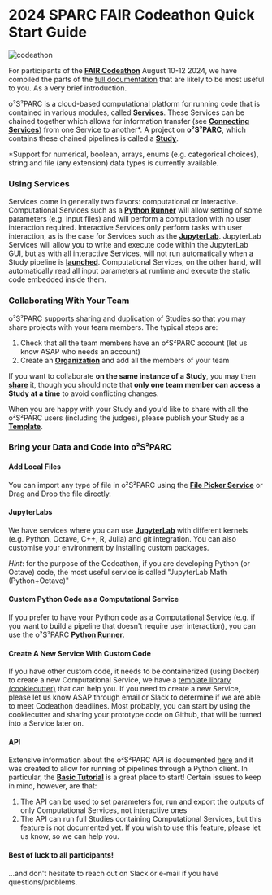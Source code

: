 # 2024 SPARC FAIR Codeathon Quick Start Guide

![codeathon](https://images.ctfassets.net/6bya4tyw8399/2qgsOmFnm7wYIfRrPrqbgx/ae3255858aa12bfcebb52e95c7cacffe/codeathon-graphic.png)

For participants of the [**FAIR Codeathon**](https://sparc.science/news-and-events/events/2023sparc-codeathon) August 10-12 2024, we have compiled the parts of the [full documentation](https://docs.osparc.io/#/) that are likely to be most useful to you. As a very brief introduction.

o²S²PARC is a cloud-based computational platform for running code that is contained in various modules, called [**Services**](../docs/platform_introduction/services.md). These Services can be chained together which allows for information transfer (see [**Connecting Services**](../docs/study_setup/connecting_services.md)) from one Service to another\*. A project on **o²S²PARC**, which contains these chained pipelines is called a [**Study**](../docs/platform_introduction/studies.md).

*Support for numerical, boolean, arrays, enums (e.g. categorical choices), string and file (any extension) data types is currently available.
### Using Services
Services come in generally two flavors: computational or interactive. Computational Services such as a [**Python Runner**](../docs/tutorials/python_runner.md) will allow setting of some parameters (e.g. input files) and will perform a computation with no user interaction required. Interactive Services only perform tasks with user interaction, as is the case for Services such as the [**JupyterLab**](../docs/study_setup/JupyterLabs.md). JupyterLab Services will allow you to write and execute code within the JupyterLab GUI, but as with all interactive Services, will not run automatically when a Study pipeline is [**launched**](../docs/study_setup/run_simulation.md). Computational Services, on the other hand, will automatically read all input parameters at runtime and execute the static code embedded inside them. 

### Collaborating With Your Team
o²S²PARC supports sharing and duplication of Studies so that you may share projects with your team members. The typical steps are:
1. Check that all the team members have an o²S²PARC account (let us know ASAP who needs an account)
2. Create an [**Organization**](../docs/study_setup/sharestudy?id=organization) and add all the members of your team

If you want to collaborate **on the same instance of a Study**, you may then [**share**](../docs/study_setup/sharestudy?id=sharing-a-study) it, though you should note that **only one team member can access a Study at a time** to avoid conflicting changes. 

When you are happy with your Study and you'd like to share with all the o²S²PARC users (including the judges), please publish your Study as a [**Template**](../docs/study_setup/sharestudy?id=publishing-a-study-as-a-template).

### Bring your Data and Code into **o²S²PARC** 

#### Add Local Files
You can import any type of file in o²S²PARC using the [**File Picker Service**](../docs/study_setup/loading_data/loading_data.md) or Drag and Drop the file directly.

#### JupyterLabs
We have services where you can use [**JupyterLab**](../docs/study_setup/JupyterLabs.md) with different kernels (e.g. Python, Octave, C++, R, Julia) and git integration. You can also customise your environment by installing custom packages.

*Hint*: for the purpose of the Codeathon, if you are developing Python (or Octave) code, the most useful service is called "JupyterLab Math (Python+Octave)"

#### Custom Python Code as a Computational Service
If you prefer to have your Python code as a Computational Service (e.g. if you want to build a pipeline that doesn't require user interaction), you can use the o²S²PARC [**Python Runner**](../docs/tutorials/python_runner.md).

#### Create A New Service With Custom Code
If you have other custom code, it needs to be containerized (using Docker) to create a new Computational Service, we have a [template library (cookiecutter)](https://github.com/ITISFoundation/cookiecutter-osparc-service) that can help you. If you need to create a new Service, please let us know ASAP through email or Slack to determine if we are able to meet Codeathon deadlines. Most probably, you can start by using the cookiecutter and sharing your prototype code on Github, that will be turned into a Service later on.

#### API
Extensive information about the o²S²PARC API is documented [here](https://itisfoundation.github.io/osparc-simcore-clients/#/) and it was created to allow for running of pipelines through a Python client. In particular, the [**Basic Tutorial**](https://itisfoundation.github.io/osparc-simcore-clients/#/clients/python/artifacts/docs/BasicTutorial_v0.6.0) is a great place to start! Certain issues to keep in mind, however, are that:
1. The API can be used to set parameters for, run and export the outputs of only Computational Services, not interactive ones
2. The API can run full Studies containing Computational Services, but this feature is not documented yet. If you wish to use this feature, please let us know, so we can help you.



#### Best of luck to all participants!
...and don't hesitate to reach out on Slack or e-mail if you have questions/problems.